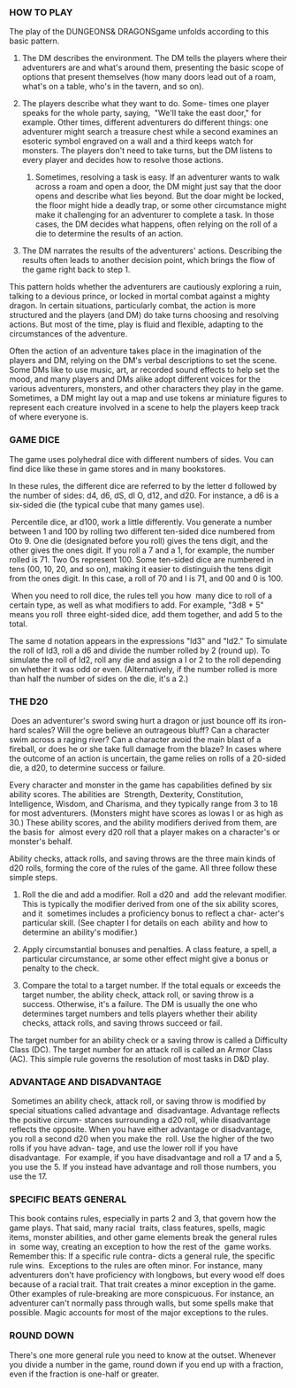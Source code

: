 ### HOW TO PLAY 

The play of the DUNGEONS& DRAGONSgame unfolds according to this basic pattern. 

1. The DM describes the environment. The DM tells the players where their adventurers are and what's around them, presenting the basic scope of options that present themselves (how many doors lead out of a roam, what's on a table, who's in the tavern, and so on).

2. The players describe what they want to do. Some- times one player speaks for the whole party, saying,  "We'lI take the east door," for example. Other times, different adventurers do different things: one adventurer might search a treasure chest while a second examines an esoteric symbol engraved on a wall and a third keeps watch for monsters. The players don't need to take turns, but the DM listens to every player and decides how to resolve those actions.
	1. Sometimes, resolving a task is easy. If an adventurer wants to walk across a roam and open a door, the DM might just say that the door opens and describe what lies beyond. But the doar might be locked, the floor might hide a deadly trap, or some other circumstance might make it challenging for an adventurer to complete a task. In those cases, the DM decides what happens, often relying on the roll of a die to determine the results of an action.
3. The DM narrates the results of the adventurers' actions. Describing the results often leads to another decision point, which brings the flow of the game right back to step 1.

This pattern holds whether the adventurers are cautiously exploring a ruin, talking to a devious prince, or locked in mortal combat against a mighty dragon. In certain situations, particularly combat, the action is more structured and the players (and DM) do take turns choosing and resolving actions. But most of the time, play is fluid and flexible, adapting to the circumstances of the adventure. 

Often the action of an adventure takes place in the imagination of the players and DM, relying on the DM's verbal descriptions to set the scene. Some DMs like to use music, art, ar recorded sound effects to help set the mood, and many players and DMs alike adopt different voices for the various adventurers, monsters, and other characters they play in the game. Sometimes, a DM might lay out a map and use tokens ar miniature figures to represent each creature involved in a scene to help the players keep track of where everyone is.

### GAME DICE 

The game uses polyhedral dice with different numbers of sides. Vou can find dice like these in game stores and in many bookstores. 

In these rules, the different dice are referred to by the letter d followed by the number of sides: d4, d6, dS, dI O, d12, and d20. For instance, a d6 is a six-sided die (the typical cube that many games use).

 Percentile dice, ar d100, work a little differently. Vou generate a number between 1 and 100 by rolling two different ten-sided dice numbered from Oto 9. One die (designated before you roll) gives the tens digit, and the other gives the ones digit. If you roll a 7 and a 1, for example, the number rolled is 71. Two Os represent 100. Some ten-sided dice are numbered in tens (00, 10, 20, and so on), making it easier to distinguish the tens digit from the ones digit. In this case, a roll of 70 and I is 71, and 00 and 0 is 100.

 When you need to roll dice, the rules tell you how  many dice to roll of a certain type, as well as what modifiers to add. For example, "3d8 + 5" means you roll  three eight-sided dice, add them together, and add 5 to the total. 

The same d notation appears in the expressions "ld3" and "ld2." To simulate the roll of Id3, roll a d6 and divide the number rolled by 2 (round up). To simulate the roll of Id2, roll any die and assign a I or 2 to the roll depending on whether it was odd or even. (Alternatively, if the number rolled is more than half the number of sides on the die, it's a 2.) 

### THE D20

 Does an adventurer's sword swing hurt a dragon or just bounce off its iron-hard scales? Will the ogre believe an outrageous bluff? Can a character swim across a raging river? Can a character avoid the main blast of a fireball, or does he or she take full damage from the blaze? In cases where the outcome of an action is uncertain, the game relies on rolls of a 20-sided die, a d20, to determine success or failure.  

Every character and monster in the game has capabilities defined by six ability scores. The abilities are  Strength, Dexterity, Constitution, Intelligence, Wisdom, and Charisma, and they typically range from 3 to 18 for most adventurers. (Monsters might have scores as lowas I or as high as 30.) These ability scores, and the ability modifiers derived from them, are the basis for  almost every d20 roll that a player makes on a character's or monster's behalf.  

Ability checks, attack rolls, and saving throws are the three main kinds of d20 rolls, forming the core of the rules of the game. AIl three follow these simple steps. 

1. Roll the die and add a modifier. Roll a d20 and  add the relevant modifier. This is typically the modifier derived from one of the six ability scores, and it  sometimes includes a proficiency bonus to reflect a char- acter's particular skill. (See chapter I for details on each  ability and how to determine an ability's modifier.) 

2. Apply circumstantial bonuses and penalties. A class feature, a spell, a particular circumstance, ar some other effect might give a bonus or penalty to the check.  

3. Compare the total to a target number. If the total equals or exceeds the target number, the ability check, attack roll, or saving throw is a success. Otherwise, it's a failure. The DM is usually the one who determines target numbers and tells players whether their ability checks, attack rolls, and saving throws succeed or fail.

The target number for an ability check or a saving throw is called a Difficulty Class (DC). The target number for an attack roll is called an Armor Class (AC). This simple rule governs the resolution of most tasks in D&D play. 

### ADVANTAGE AND DISADVANTAGE

 Sometimes an ability check, attack roll, or saving throw is modified by special situations called advantage and  disadvantage. Advantage reflects the positive circum- stances surrounding a d20 roll, while disadvantage  reflects the opposite. When you have either advantage or disadvantage, you roll a second d20 when you make the  roll. Use the higher of the two rolls if you have advan- tage, and use the lower roll if you have disadvantage.  For example, if you have disadvantage and roll a 17 and a 5, you use the 5. If you instead have advantage and roll those numbers, you use the 17. 

### SPECIFIC BEATS GENERAL 

This book contains rules, especially in parts 2 and 3, that govern how the game plays. That said, many racial  traits, class features, spells, magic items, monster abilities, and other game elements break the general ruIes in  some way, creating an exception to how the rest of the  game works. Remember this: lf a specific ruIe contra- dicts a general rule, the specific rule wins.  Exceptions to the rules are often minor. For instance, many adventurers don't have proficiency with longbows, but every wood elf does because of a racial trait. That trait creates a minor exception in the game. Other examples of rule-breaking are more conspicuous. For instance, an adventurer can't normally pass through walls, but some spells make that possible. Magic accounts for most of the major exceptions to the rules. 

### ROUND DOWN 

There's one more general rule you need to know at the outset. Whenever you divide a number in the game, round down if you end up with a fraction, even if the fraction is one-half or greater.
